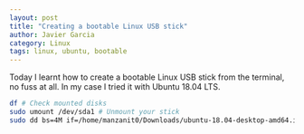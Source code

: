```yaml
---
layout: post
title: "Creating a bootable Linux USB stick"
author: Javier Garcia
category: Linux
tags: linux, ubuntu, bootable
---
```


Today I learnt how to create a bootable Linux USB stick from the terminal,
no fuss at all. In my case I tried it with Ubuntu 18.04 LTS.

```bash
df # Check mounted disks
sudo umount /dev/sda1 # Unmount your stick
sudo dd bs=4M if=/home/manzanit0/Downloads/ubuntu-18.04-desktop-amd64.iso of=/dev/sda1 status=progress oflag=sync # Write the image
```